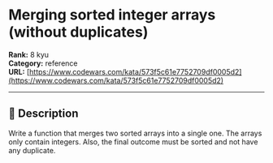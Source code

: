 # Merging sorted integer arrays (without duplicates)

**Rank:** 8 kyu  
**Category:** reference  
**URL:** [https://www.codewars.com/kata/573f5c61e7752709df0005d2](https://www.codewars.com/kata/573f5c61e7752709df0005d2)

---

## 📝 Description

Write a function that merges two sorted arrays into a single one. The arrays only contain integers. Also, the final outcome must be sorted and not have any duplicate.
